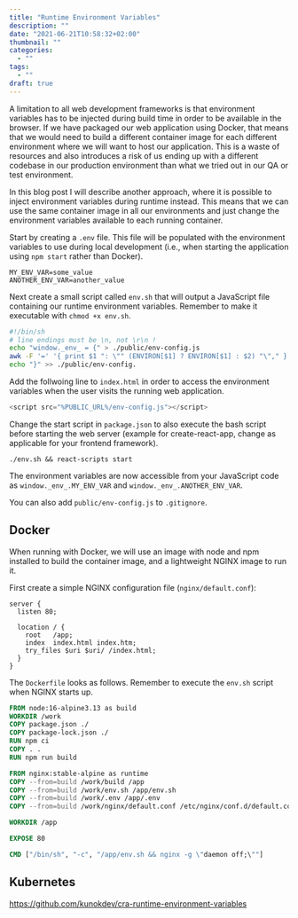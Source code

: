 ```yaml
---
title: "Runtime Environment Variables"
description: ""
date: "2021-06-21T10:58:32+02:00"
thumbnail: ""
categories:
  - ""
tags:
  - ""
draft: true
---
```


A limitation to all web development frameworks is that environment variables has to be injected during build time in order to be available in the browser. If we have packaged our web application using Docker, that means that we would need to build a different container image for each different environment where we will want to host our application. This is a waste of resources and also introduces a risk of us ending up with a different codebase in our production environment than what we tried out in our QA or test environment. 

In this blog post I will describe another approach, where it is possible to inject environment variables during runtime instead. This means that we can use the same container image in all our environments and just change the environment variables available to each running container.

Start by creating a `.env` file. This file will be populated with the environment variables to use during local development (i.e., when starting the application using `npm start` rather than Docker).

```
MY_ENV_VAR=some_value
ANOTHER_ENV_VAR=another_value
```

Next create a small script called `env.sh` that will output a JavaScript file containing our runtime environment variables. Remember to make it executable with `chmod +x env.sh`.

```sh
#!/bin/sh
# line endings must be \n, not \r\n !
echo "window._env_ = {" > ./public/env-config.js
awk -F '=' '{ print $1 ": \"" (ENVIRON[$1] ? ENVIRON[$1] : $2) "\"," }' ./.env >> ./public/env-config.js
echo "}" >> ./public/env-config.
```

Add the follwoing line to `index.html` in order to access the environment variables when the user visits the running web application.

```js
<script src="%PUBLIC_URL%/env-config.js"></script>
```

Change the start script in `package.json` to also execute the bash script before starting the web server (example for create-react-app, change as applicable for your frontend framework).

```
./env.sh && react-scripts start
```

The environment variables are now accessible from your JavaScript code as `window._env_.MY_ENV_VAR` and `window._env_.ANOTHER_ENV_VAR`.

You can also add `public/env-config.js` to `.gitignore`.

## Docker

When running with Docker, we will use an image with node and npm installed to build the container image, and a lightweight NGINX image to run it.

First create a simple NGINX configuration file (`nginx/default.conf`):

```nginx
server {
  listen 80;

  location / {
    root   /app;
    index  index.html index.htm;
    try_files $uri $uri/ /index.html;
  }
}

```

The `Dockerfile` looks as follows. Remember to execute the `env.sh` script when NGINX starts up.

```dockerfile
FROM node:16-alpine3.13 as build
WORKDIR /work
COPY package.json ./
COPY package-lock.json ./
RUN npm ci
COPY . .
RUN npm run build

FROM nginx:stable-alpine as runtime
COPY --from=build /work/build /app
COPY --from=build /work/env.sh /app/env.sh
COPY --from=build /work/.env /app/.env
COPY --from=build /work/nginx/default.conf /etc/nginx/conf.d/default.conf

WORKDIR /app

EXPOSE 80

CMD ["/bin/sh", "-c", "/app/env.sh && nginx -g \"daemon off;\""]
```

## Kubernetes

https://github.com/kunokdev/cra-runtime-environment-variables
